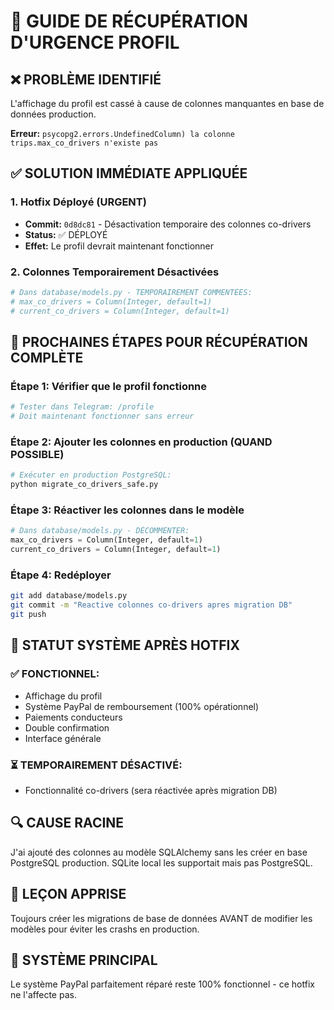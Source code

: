 # 🚨 GUIDE DE RÉCUPÉRATION D'URGENCE PROFIL

## ❌ PROBLÈME IDENTIFIÉ
L'affichage du profil est cassé à cause de colonnes manquantes en base de données production.

**Erreur:** `psycopg2.errors.UndefinedColumn) la colonne trips.max_co_drivers n'existe pas`

## ✅ SOLUTION IMMÉDIATE APPLIQUÉE

### 1. Hotfix Déployé (URGENT)
- **Commit:** `0d8dc81` - Désactivation temporaire des colonnes co-drivers
- **Status:** ✅ DÉPLOYÉ
- **Effet:** Le profil devrait maintenant fonctionner

### 2. Colonnes Temporairement Désactivées
```python
# Dans database/models.py - TEMPORAIREMENT COMMENTÉES:
# max_co_drivers = Column(Integer, default=1)
# current_co_drivers = Column(Integer, default=1)
```

## 🔧 PROCHAINES ÉTAPES POUR RÉCUPÉRATION COMPLÈTE

### Étape 1: Vérifier que le profil fonctionne
```bash
# Tester dans Telegram: /profile
# Doit maintenant fonctionner sans erreur
```

### Étape 2: Ajouter les colonnes en production (QUAND POSSIBLE)
```bash
# Exécuter en production PostgreSQL:
python migrate_co_drivers_safe.py
```

### Étape 3: Réactiver les colonnes dans le modèle
```python
# Dans database/models.py - DÉCOMMENTER:
max_co_drivers = Column(Integer, default=1)
current_co_drivers = Column(Integer, default=1)
```

### Étape 4: Redéployer
```bash
git add database/models.py
git commit -m "Reactive colonnes co-drivers apres migration DB"
git push
```

## 🎯 STATUT SYSTÈME APRÈS HOTFIX

### ✅ FONCTIONNEL:
- Affichage du profil
- Système PayPal de remboursement (100% opérationnel)
- Paiements conducteurs
- Double confirmation
- Interface générale

### ⏳ TEMPORAIREMENT DÉSACTIVÉ:
- Fonctionnalité co-drivers (sera réactivée après migration DB)

## 🔍 CAUSE RACINE
J'ai ajouté des colonnes au modèle SQLAlchemy sans les créer en base PostgreSQL production. SQLite local les supportait mais pas PostgreSQL.

## 📝 LEÇON APPRISE
Toujours créer les migrations de base de données AVANT de modifier les modèles pour éviter les crashs en production.

## 🚀 SYSTÈME PRINCIPAL
Le système PayPal parfaitement réparé reste 100% fonctionnel - ce hotfix ne l'affecte pas.

